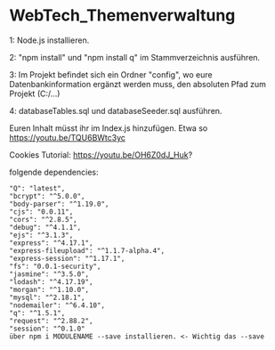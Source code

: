 # WebTech_Themenverwaltung

1: Node.js installieren.

2: "npm install" und "npm install q" im Stammverzeichnis ausführen.

3: Im Projekt befindet sich ein Ordner "config", wo eure Datenbankinformation ergänzt werden muss, den absoluten Pfad zum Projekt (C:/...)

4: databaseTables.sql und databaseSeeder.sql ausführen.

Euren Inhalt müsst ihr im Index.js hinzufügen. Etwa so
https://youtu.be/TQU6BWtc3yc 

Cookies Tutorial: https://youtu.be/OH6Z0dJ_Huk?

folgende dependencies: 

    "Q": "latest",
    "bcrypt": "^5.0.0",
    "body-parser": "^1.19.0",
    "cjs": "0.0.11",
    "cors": "^2.8.5",
    "debug": "^4.1.1",
    "ejs": "^3.1.3",
    "express": "^4.17.1",
    "express-fileupload": "^1.1.7-alpha.4",
    "express-session": "^1.17.1",
    "fs": "0.0.1-security",
    "jasmine": "^3.5.0",
    "lodash": "^4.17.19",
    "morgan": "^1.10.0",
    "mysql": "^2.18.1",
    "nodemailer": "^6.4.10",
    "q": "^1.5.1",
    "request": "^2.88.2",
    "session": "^0.1.0"
    über npm i MODULENAME --save installieren. <- Wichtig das --save
    
